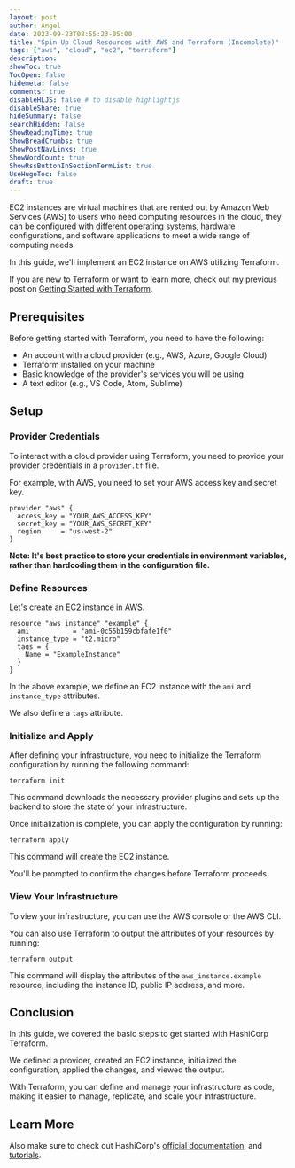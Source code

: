 ```yaml
---
layout: post
author: Angel
date: 2023-09-23T08:55:23-05:00
title: "Spin Up Cloud Resources with AWS and Terraform (Incomplete)"
tags: ["aws", "cloud", "ec2", "terraform"]
description:
showToc: true
TocOpen: false
hidemeta: false
comments: true
disableHLJS: false # to disable highlightjs
disableShare: true
hideSummary: false
searchHidden: false
ShowReadingTime: true
ShowBreadCrumbs: true
ShowPostNavLinks: true
ShowWordCount: true
ShowRssButtonInSectionTermList: true
UseHugoToc: false
draft: true
---
```


EC2 instances are virtual machines that are rented out by Amazon Web Services (AWS) to users who need computing resources in the cloud, they can be configured with different operating systems, hardware configurations, and software applications to meet a wide range of computing needs.

In this guide, we'll implement an EC2 instance on AWS utilizing Terraform.

If you are new to Terraform or want to learn more, check out my previous post on [Getting Started with Terraform](/posts/get-started-with-terraform). 

## Prerequisites

Before getting started with Terraform, you need to have the following:

- An account with a cloud provider (e.g., AWS, Azure, Google Cloud)
- Terraform installed on your machine
- Basic knowledge of the provider's services you will be using
- A text editor (e.g., VS Code, Atom, Sublime)

## Setup

### Provider Credentials

To interact with a cloud provider using Terraform, you need to provide your provider credentials in a `provider.tf` file. 

For example, with AWS, you need to set your AWS access key and secret key.

```
provider "aws" {
  access_key = "YOUR_AWS_ACCESS_KEY"
  secret_key = "YOUR_AWS_SECRET_KEY"
  region     = "us-west-2"
}
```

**Note: It's best practice to store your credentials in environment variables, rather than hardcoding them in the configuration file.**

### Define Resources

Let's create an EC2 instance in AWS.

```
resource "aws_instance" "example" {
  ami           = "ami-0c55b159cbfafe1f0"
  instance_type = "t2.micro"
  tags = {
    Name = "ExampleInstance"
  }
}
```

In the above example, we define an EC2 instance with the `ami` and `instance_type` attributes. 

We also define a `tags` attribute.

### Initialize and Apply

After defining your infrastructure, you need to initialize the Terraform configuration by running the following command:

```
terraform init
```

This command downloads the necessary provider plugins and sets up the backend to store the state of your infrastructure.

Once initialization is complete, you can apply the configuration by running:

```
terraform apply
```

This command will create the EC2 instance. 

You'll be prompted to confirm the changes before Terraform proceeds.

### View Your Infrastructure

To view your infrastructure, you can use the AWS console or the AWS CLI. 

You can also use Terraform to output the attributes of your resources by running:

```
terraform output
```

This command will display the attributes of the `aws_instance.example` resource, including the instance ID, public IP address, and more.

## Conclusion

In this guide, we covered the basic steps to get started with HashiCorp Terraform. 

We defined a provider, created an EC2 instance, initialized the configuration, applied the changes, and viewed the output. 

With Terraform, you can define and manage your infrastructure as code, making it easier to manage, replicate, and scale your infrastructure.

## Learn More

Also make sure to check out HashiCorp's [official documentation](https://developer.hashicorp.com/terraform/intro), and [tutorials](https://developer.hashicorp.com/terraform/tutorials).